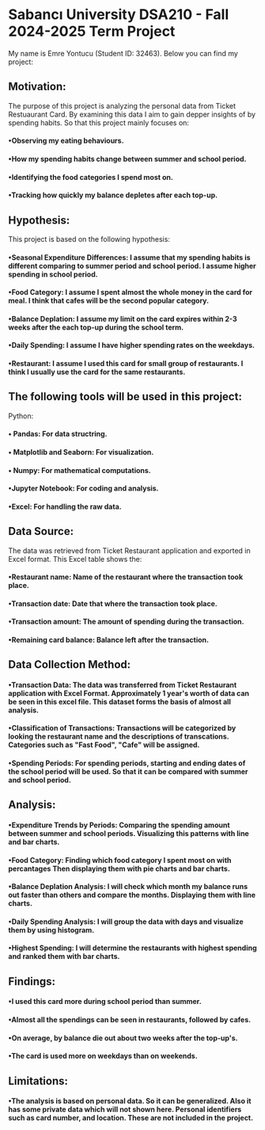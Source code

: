 # Sabancı University DSA210 - Fall 2024-2025 Term Project

My name is Emre Yontucu (Student ID: 32463). Below you can find my project:

## Motivation:
 The purpose of this project is analyzing the personal data from Ticket Restuaurant Card. By examining this data I aim to gain depper insights of by spending habits. So that this project mainly focuses on:
 ####   •Observing my eating behaviours.
 ####   •How my spending habits  change between summer and school period. 
 ####   •Identifying the food categories I spend most on.
 ####   •Tracking how quickly my balance depletes after each top-up.

 ## Hypothesis:
  This project is based on the following hypothesis:
   #### •Seasonal Expenditure Differences: I assume that my spending habits is different comparing to summer period and school period. I assume higher spending in school period.
   #### •Food Category:  I assume I spent almost the whole money in the card for meal. I think that cafes will be the second popular category.
   #### •Balance Deplation: I assume my limit on the card expires within 2-3 weeks after the each top-up during the school term.
   #### •Daily Spending: I assume I have higher spending rates on the weekdays.
   #### •Restaurant: I assume I used this card for small group of restaurants. I think I usually use the card for the same restaurants.
## The following tools will be used in this project:
  Python:
  #### • Pandas: For data structring.
  #### • Matplotlib and Seaborn: For visualization.
 #### • Numpy: For mathematical computations.
#### •Jupyter Notebook: For coding and analysis.
#### •Excel: For handling the raw data.

## Data Source:
  The data was retrieved from Ticket Restaurant application and exported in Excel format.
  This Excel table shows the:
  #### •Restaurant name: Name of the restaurant where the transaction took place.
  #### •Transaction date: Date that where the transaction took place.
  #### •Transaction amount: The amount of spending during the transaction.
  #### •Remaining card balance: Balance left after the transaction.

  ## Data Collection Method:
  #### •Transaction Data: The data was transferred from Ticket Restaurant application with Excel Format. Approximately 1 year's worth of data can be seen in this excel file.  This dataset forms the basis of almost all analysis.
  
 ####  •Classification of Transactions: Transactions will be categorized by looking the restaurant name and the descriptions of transcations. Categories such as "Fast Food", "Cafe" will be assigned.
 
 ####  •Spending Periods: For spending periods, starting and ending dates of the school period will be used. So that it can be compared with summer and school period.


## Analysis:
 ####   •Expenditure Trends by Periods: Comparing the spending amount between summer and school periods. Visualizing this patterns with line and bar charts.
 ####   •Food Category: Finding which food category I spent most on with percantages Then displaying them with pie charts and bar charts.
 ####   •Balance Deplation Analysis: I will check which month my balance runs out faster than others and compare the months. Displaying them with line charts.
 ####   •Daily Spending Analysis: I will group the data with days and visualize them by using histogram. 
 ####   •Highest Spending: I will determine the restaurants with highest spending and ranked them with bar charts.
  
 ## Findings:
 ####    •I used this card more during school period than summer.
 ####    •Almost all the spendings can be seen in restaurants, followed by cafes.
 ####    •On average, by balance die out about two weeks after the top-up's.
 ####    •The card is used more on weekdays than on weekends.

## Limitations:
 ####   •The analysis is based on personal data. So it can be generalized. Also it has some private data which will not shown here. Personal identifiers such as card number, and location. These are not included in the project.

  
